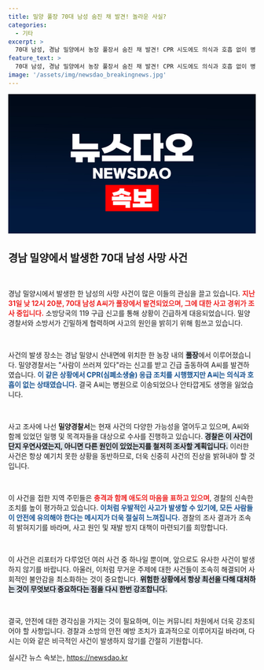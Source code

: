 ```yaml
---
title: 밀양 풀장 70대 남성 숨진 채 발견! 놀라운 사실?
categories:
  - 기타
excerpt: >
  70대 남성, 경남 밀양에서 농장 풀장서 숨진 채 발견! CPR 시도에도 의식과 호흡 없이 병원 이송... 경찰, 사고원인 조사 착수. 클릭해서 더 자세한 소식을 확인하세요!
feature_text: >
  70대 남성, 경남 밀양에서 농장 풀장서 숨진 채 발견! CPR 시도에도 의식과 호흡 없이 병원 이송... 경찰, 사고원인 조사 착수. 클릭해서 더 자세한 소식을 확인하세요!
image: '/assets/img/newsdao_breakingnews.jpg'
---
```


<p><img src="/assets/img/newsdao_breakingnews.jpg" alt="pcversion 속보" /></p>

<h2 data-ke-size="size26">경남 밀양에서 발생한 70대 남성 사망 사건</h2>

<p data-ke-size="size16">&nbsp;</p>

<p>경남 밀양시에서 발생한 한 남성의 사망 사건이 많은 이들의 관심을 끌고 있습니다. <b><span style="color: #ee2323;">지난 31일 낮 12시 20분, 70대 남성 A씨가 풀장에서 발견되었으며, 그에 대한 사고 경위가 조사 중입니다.</span></b> 소방당국의 119 구급 신고를 통해 상황이 긴급하게 대응되었습니다. 밀양경찰서와 소방서가 긴밀하게 협력하며 사고의 원인을 밝히기 위해 힘쓰고 있습니다.</p>

<p data-ke-size="size16">&nbsp;</p>

<p>사건의 발생 장소는 경남 밀양시 산내면에 위치한 한 농장 내의 <b><span style="background-color: #21538527;">풀장</span></b>에서 이루어졌습니다. 밀양경찰서는 "사람이 쓰러져 있다"라는 신고를 받고 긴급 출동하여 A씨를 발견하였습니다. <b><span style="color: #1a5490;">이 같은 상황에서 CPR(심폐소생술) 응급 조치를 시행했지만 A씨는 의식과 호흡이 없는 상태였습니다.</span></b> 결국 A씨는 병원으로 이송되었으나 안타깝게도 생명을 잃었습니다.</p>

<p data-ke-size="size16">&nbsp;</p>

<p>사고 조사에 나선 <b>밀양경찰서</b>는 현재 사건의 다양한 가능성을 열어두고 있으며, A씨와 함께 있었던 일행 및 목격자들을 대상으로 수사를 진행하고 있습니다. <b><span style="background-color: #21538527;">경찰은 이 사건이 단지 우연사였는지, 아니면 다른 원인이 있었는지를 철저히 조사할 계획입니다.</span></b> 이러한 사건은 항상 예기치 못한 상황을 동반하므로, 더욱 신중히 사건의 진상을 밝혀내야 할 것입니다.</p>

<p data-ke-size="size16">&nbsp;</p>

<p>이 사건을 접한 지역 주민들은 <b><span style="color: #ee2323;">충격과 함께 애도의 마음을 표하고 있으며</span></b>, 경찰의 신속한 조치를 높이 평가하고 있습니다. <b><span style="color: #1a5490;">이처럼 우발적인 사고가 발생할 수 있기에, 모든 사람들이 안전에 유의해야 한다는 메시지가 더욱 절실히 느껴집니다.</span></b> 경찰의 조사 결과가 조속히 밝혀지기를 바라며, 사고 원인 및 재발 방지 대책이 마련되기를 희망합니다. </p>

<p data-ke-size="size16">&nbsp;</p>

<p>이 사건은 리포터가 다루었던 여러 사건 중 하나일 뿐이며, 앞으로도 유사한 사건이 발생하지 않기를 바랍니다. 아울러, 이처럼 무거운 주제에 대한 사건들이 조속히 해결되어 사회적인 불안감을 최소화하는 것이 중요합니다. <b><span style="background-color: #21538527;">위험한 상황에서 항상 최선을 다해 대처하는 것이 무엇보다 중요하다는 점을 다시 한번 강조합니다.</span></b> </p>

<p data-ke-size="size16">&nbsp;</p>

<p>결국, 안전에 대한 경각심을 가지는 것이 필요하며, 이는 커뮤니티 차원에서 더욱 강조되어야 할 사항입니다. 경찰과 소방의 안전 예방 조치가 효과적으로 이루어지길 바라며, 다시는 이와 같은 비극적인 사건이 발생하지 않기를 간절히 기원합니다.</p>
실시간 뉴스 속보는, <a href="https://newsdao.kr" rel="dofollow">https://newsdao.kr</a>


